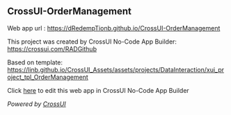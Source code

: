 ## CrossUI-OrderManagement
Web app url : https://dRedempTionb.github.io/CrossUI-OrderManagement

This project was created by CrossUI No-Code App Builder: https://crossui.com/RADGithub

Based on template: https://linb.github.io/CrossUI_Assets/assets/projects/DataInteraction/xui_project_tpl_OrderManagement

Click [here](https://crossui.com/RADGithub/#!from=github&owner=dRedempTionb&repo=CrossUI-OrderManagement) to edit this web app in CrossUI No-Code App Builder

<i>Powered by [CrossUI](https://crossui.com)</i>
